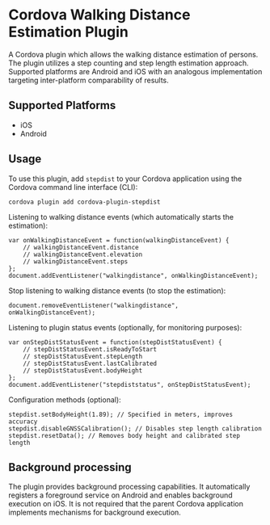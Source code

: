 # Cordova Walking Distance Estimation Plugin

A Cordova plugin which allows the walking distance estimation of persons. The plugin utilizes a step counting and step length estimation approach. Supported platforms are Android and iOS with an analogous implementation targeting inter-platform comparability of results.

## Supported Platforms

- iOS
- Android

## Usage

To use this plugin, add `stepdist` to your Cordova application using the Cordova command line interface (CLI):

    cordova plugin add cordova-plugin-stepdist

Listening to walking distance events (which automatically starts the estimation):

    var onWalkingDistanceEvent = function(walkingDistanceEvent) {
        // walkingDistanceEvent.distance
        // walkingDistanceEvent.elevation
        // walkingDistanceEvent.steps
    };
    document.addEventListener("walkingdistance", onWalkingDistanceEvent);

Stop listening to walking distance events (to stop the estimation):

    document.removeEventListener("walkingdistance", onWalkingDistanceEvent);

Listening to plugin status events (optionally, for monitoring purposes):

    var onStepDistStatusEvent = function(stepDistStatusEvent) {
        // stepDistStatusEvent.isReadyToStart
        // stepDistStatusEvent.stepLength
        // stepDistStatusEvent.lastCalibrated
        // stepDistStatusEvent.bodyHeight
    };
    document.addEventListener("stepdiststatus", onStepDistStatusEvent);

Configuration methods (optional):

    stepdist.setBodyHeight(1.89); // Specified in meters, improves accuracy
    stepdist.disableGNSSCalibration(); // Disables step length calibration
    stepdist.resetData(); // Removes body height and calibrated step length

## Background processing

The plugin provides background processing capabilities. It automatically registers a foreground service on Android and enables background execution on iOS. It is not required that the parent Cordova application implements mechanisms for background execution.